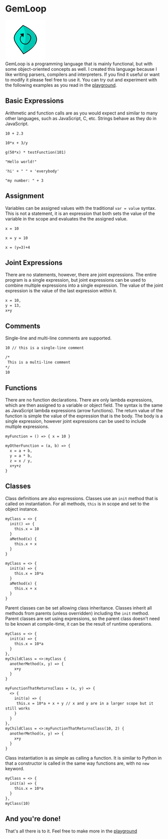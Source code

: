 # GemLoop
![GemLoop](https://github.com/i-yam-jeremy/gemloop/blob/master/images/GemLoop.svg)  
GemLoop is a programming language that is mainly functional, but with some object-oriented concepts as well. I created this language because I like writing parsers, compilers and interpreters. If you find it useful or want to modify it please feel free to use it. You can try out and experiment with the following examples as you read in the [playground](https://i-yam-jeremy.github.io/gemloop).

## Basic Expressions
Arithmetic and function calls are as you would expect and similar to many other languages, such as JavaScript, C, etc. Strings behave as they do in JavaScript.
```
10 + 2.3
```
```
10*x + 3/y
```
```
g(50*x) * testFunction(101)
```
```
"Hello world!"
```
```
'hi' + " " + 'everybody'
```
```
"my number: " + 3
```

## Assignment
Variables can be assigned values with the traditional `var = value` syntax. This is not a statement, it is an expression that both sets the value of the variable in the scope and evaluates the the assigned value.
```
x = 10
```
```
x = y = 10
```
```
x = (y=3)+4
```

## Joint Expressions
There are no statements, however, there are joint expressions. The entire program is a single expression, but joint expressions can be used to combine multiple expressions into a single expression. The value of the joint expression is the value of the last expression within it.
```
x = 10,
y = 13,
x+y
```
## Comments
Single-line and multi-line comments are supported.
```
10 // this is a single-line comment
```
```
/*
 This is a multi-line comment
*/
10
```

## Functions
There are no function declarations. There are only lambda expressions, which are then assigned to a variable or object field. The syntax is the same as JavaScript lambda expressions (arrow functions). The return value of the function is simple the value of the expression that is the body. The body is a single expression, however joint expressions can be used to include multiple expressions.
```
myFunction = () => { x = 10 }
```
```
myOtherFunction = (a, b) => {
  x = a + b,
  y = a * b,
  z = x / y,
  x+y+z
}
```

## Classes
Class definitions are also expressions. Classes use an `init` method that is called on instantiation. For all methods, `this` is in scope and set to the object instance.
```
myClass = <> {
  init() => {
    this.x = 10
  }
  aMethod(x) {
    this.x + x
  }
}
```
```
myClass = <> {
  init(a) => {
    this.x = 10*a
  }
  aMethod(x) {
    this.x + x
  }
}
```
Parent classes can be set allowing class inheritance. Classes inherit all methods from parents (unless overridden) including the `init` method. Parent classes are set using expressions, so the parent class doesn't need to be known at compile-time, it can be the result of runtime operations.
```
myClass = <> {
  init(a) => {
    this.x = 10*a
  }
},
myChildClass = <>:myClass {
  anotherMethod(x, y) => {
    x+y
  }
}
```
```
myFunctionThatReturnsClass = (x, y) => {
  <> {
    init(a) => {
     this.x = 10*a + x + y // x and y are in a larger scope but it still works
    }
  }
},
myChildClass = <>:myFunctionThatReturnsClass(10, 2) {
  anotherMethod(x, y) => {
    x+y
  }
}
```
Class instantiation is as simple as calling a function. It is similar to Python in that a constructor is called in the same way functions are, with no `new` keyword.
```
myClass = <> {
  init(a) => {
    this.x = 10*a
  }
},
myClass(10)
```

## And you're done!
That's all there is to it. Feel free to make more in the [playground](https://i-yam-jeremy.github.io/gemloop)
